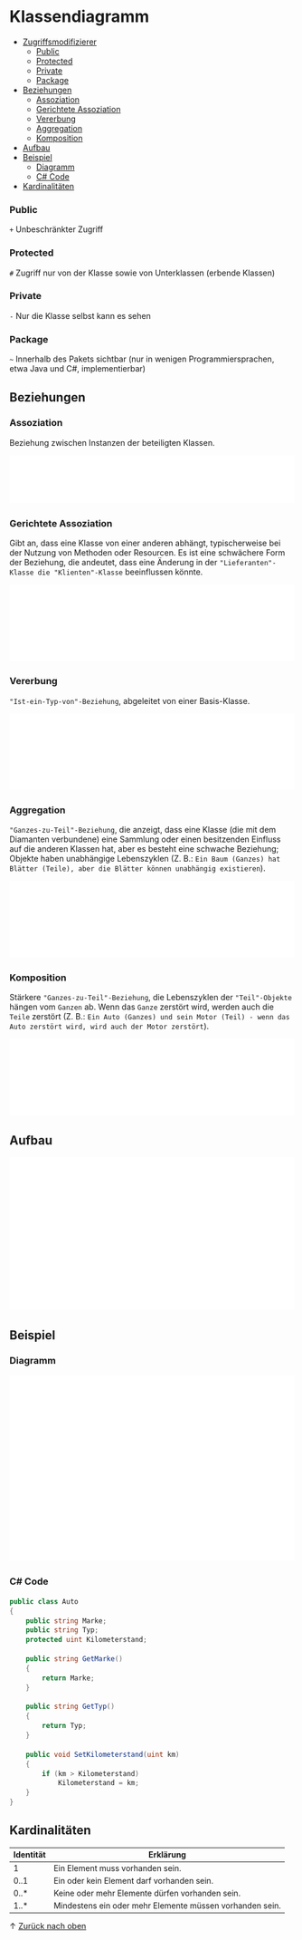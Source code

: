 # Klassendiagramm
- [Zugriffsmodifizierer](#zugriffsmodifizierer)
    - [Public](#public)
    - [Protected](#protected)
    - [Private](#private)
    - [Package](#package)
- [Beziehungen](#beziehungen)
    - [Assoziation](#assoziation)
    - [Gerichtete Assoziation](#gerichtete-assoziation)
    - [Vererbung](#vererbung)
    - [Aggregation](#aggregation)
    - [Komposition](#komposition)
- [Aufbau](#aufbau)
- [Beispiel](#beispiel)
    - [Diagramm](#diagramm)
    - [C# Code](#c-code)
- [Kardinalitäten](#kardinalitäten)

### Public
`+` Unbeschränkter Zugriff

### Protected
`#` Zugriff nur von der Klasse sowie von Unterklassen (erbende Klassen)

### Private
`-` Nur die Klasse selbst kann es sehen

### Package
`~` Innerhalb des Pakets sichtbar (nur in wenigen Programmiersprachen, etwa Java und C#, implementierbar)

## Beziehungen

### Assoziation
Beziehung zwischen Instanzen der beteiligten Klassen.

![alt](Klassendiagramm_Assoziation.svg)

### Gerichtete Assoziation
Gibt an, dass eine Klasse von einer anderen abhängt, typischerweise bei der Nutzung von Methoden oder Resourcen. Es ist eine schwächere Form der Beziehung, die andeutet, dass eine Änderung in der `"Lieferanten"-Klasse die "Klienten"-Klasse` beeinflussen könnte.

![alt](Klassendiagramm_GerichteteAssoziation.svg)

### Vererbung
`"Ist-ein-Typ-von"-Beziehung`, abgeleitet von einer Basis-Klasse.

![alt](Klassendiagramm_Vererbung.svg)

### Aggregation
`"Ganzes-zu-Teil"-Beziehung`, die anzeigt, dass eine Klasse (die mit dem Diamanten verbundene) eine Sammlung oder einen besitzenden Einfluss auf die anderen Klassen hat, aber es besteht eine schwache Beziehung; Objekte haben unabhängige Lebenszyklen (Z. B.: `Ein Baum (Ganzes) hat Blätter (Teile), aber die Blätter können unabhängig existieren`).

![alt](Klassendiagramm_Aggregation.svg)

### Komposition
Stärkere `"Ganzes-zu-Teil"-Beziehung`, die Lebenszyklen der `"Teil"-Objekte` hängen vom `Ganzen` ab. Wenn das `Ganze` zerstört wird, werden auch die `Teile` zerstört (Z. B.: `Ein Auto (Ganzes) und sein Motor (Teil) - wenn das Auto zerstört wird, wird auch der Motor zerstört`).

![alt](Klassendiagramm_Komposition.svg)

## Aufbau
![alt](Klassendiagramm_Aufbau.svg)

## Beispiel
### Diagramm
![alt](Klassendiagramm_BeispielDiagramm.svg)

### C# Code
```cs
public class Auto
{
    public string Marke;
    public string Typ;
    protected uint Kilometerstand;

    public string GetMarke()
    {
        return Marke;
    }

    public string GetTyp()
    {
        return Typ;
    }

    public void SetKilometerstand(uint km)
    {
        if (km > Kilometerstand)
            Kilometerstand = km;
    }
}
```

## Kardinalitäten
|Identität|Erklärung
|-   |-
|1   |Ein Element muss vorhanden sein.
|0..1|Ein oder kein Element darf vorhanden sein.
|0..*|Keine oder mehr Elemente dürfen vorhanden sein.
|1..*|Mindestens ein oder mehr Elemente müssen vorhanden sein.

&uarr; [Zurück nach oben](#top)


